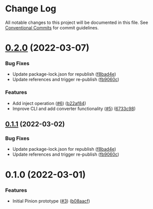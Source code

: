 # Change Log

All notable changes to this project will be documented in this file.
See [Conventional Commits](https://conventionalcommits.org) for commit guidelines.

# [0.2.0](https://github.com/feathershq/pinion/compare/v0.1.0...v0.2.0) (2022-03-07)


### Bug Fixes

* Update package-lock.json for republish ([f8bad4e](https://github.com/feathershq/pinion/commit/f8bad4efe9dfc1e431cbc22aef9b10e27f1285ca))
* Update references and trigger re-publish ([fb9060c](https://github.com/feathershq/pinion/commit/fb9060c359a7a3bd9ffd62c85fc6474f85dde6d3))


### Features

* Add inject operation ([#6](https://github.com/feathershq/pinion/issues/6)) ([b22af84](https://github.com/feathershq/pinion/commit/b22af84245bce5c57b8252ff77d36e618275e986))
* Improve CLI and add converter functionality ([#5](https://github.com/feathershq/pinion/issues/5)) ([6733c98](https://github.com/feathershq/pinion/commit/6733c987aff4f5d24183cf0473fe2ba6fc123f6d))





## [0.1.1](https://github.com/feathershq/pinion/compare/v0.1.0...v0.1.1) (2022-03-02)


### Bug Fixes

* Update package-lock.json for republish ([f8bad4e](https://github.com/feathershq/pinion/commit/f8bad4efe9dfc1e431cbc22aef9b10e27f1285ca))
* Update references and trigger re-publish ([fb9060c](https://github.com/feathershq/pinion/commit/fb9060c359a7a3bd9ffd62c85fc6474f85dde6d3))





# 0.1.0 (2022-03-01)


### Features

* Initial Pinion prototype ([#3](https://github.com/feathershq/pinion/issues/3)) ([b08aacf](https://github.com/feathershq/pinion/commit/b08aacf22a5a61587243683a7d83097dbb576801))
